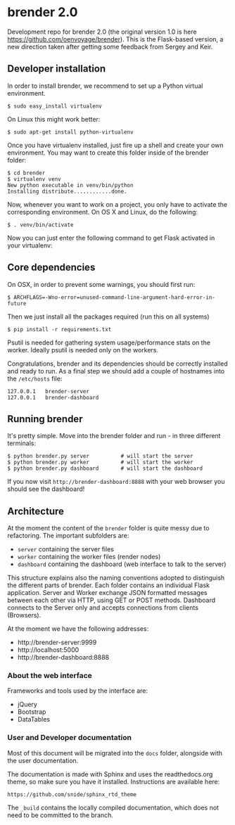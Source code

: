 # brender 2.0


Development repo for brender 2.0 (the original version 1.0 is here https://github.com/oenvoyage/brender). This is the Flask-based version, a new direction taken after getting some feedback from Sergey and Keir.

## Developer installation

In order to install brender, we recommend to set up a Python virtual environment.

```
$ sudo easy_install virtualenv
```

On Linux this might work better:

```
$ sudo apt-get install python-virtualenv
```

Once you have virtualenv installed, just fire up a shell and create your own environment. You may want to create this folder inside of the brender folder:

```
$ cd brender
$ virtualenv venv
New python executable in venv/bin/python
Installing distribute............done.
```

Now, whenever you want to work on a project, you only have to activate the corresponding environment. On OS X and Linux, do the following:

```
$ . venv/bin/activate
```

Now you can just enter the following command to get Flask activated in your virtualenv:

## Core dependencies

On OSX, in order to prevent some warnings, you should first run:

```
$ ARCHFLAGS=-Wno-error=unused-command-line-argument-hard-error-in-future
```

Then we just install all the packages required (run this on all systems)

```
$ pip install -r requirements.txt
```

Psutil is needed for gathering system usage/performance stats on the worker. Ideally psutil is needed only on the workers.

Congratulations, brender and its dependencies should be correctly installed and ready to run. As a final step we should add a couple of hostnames into the `/etc/hosts` file:

```
127.0.0.1	brender-server
127.0.0.1	brender-dashboard
```

## Running brender
It's pretty simple. Move into the brender folder and run - in three different terminals:

```
$ python brender.py server  		# will start the server
$ python brender.py worker			# will start the worker
$ python brender.py dashboard		# will start the dashboard
```

If you now visit `http://brender-dashboard:8888` with your web browser you should see the dashboard!

## Architecture
At the moment the content of the `brender` folder is quite messy due to refactoring. The important subfolders are:

* `server` containing the server files
* `worker` containing the worker files (render nodes)
* `dashboard` containing the dashboard (web interface to talk to the server)

This structure explains also the naming conventions adopted to distinguish the different parts of brender.
Each folder contains an individual Flask application. Server and Worker exchange JSON formatted messages between each other via HTTP, using GET or POST methods.
Dashboard connects to the Server only and accepts connections from clients (Browsers).

At the moment we have the following addresses:

* http://brender-server:9999
* http://localhost:5000
* http://brender-dashboard:8888


### About the web interface
Frameworks and tools used by the interface are:

* jQuery
* Bootstrap
* DataTables

### User and Developer documentation
Most of this document will be migrated into the `docs` folder, alongside with the user documentation.

The documentation is made with Sphinx and uses the readthedocs.org theme, so make sure you have it installed. Instructions are available here:

`https://github.com/snide/sphinx_rtd_theme`

The `_build` contains the locally compiled documentation, which does not need to be committed to the branch.




